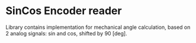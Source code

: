 # SinCos Encoder reader


Library contains implementation for mechanical angle calculation, based on 2 analog signals: sin and cos, shifted by 90 [deg].